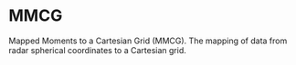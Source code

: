 # MMCG
Mapped Moments to a Cartesian Grid (MMCG). The mapping of data from radar spherical coordinates to a Cartesian grid.
